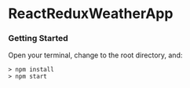 # ReactReduxWeatherApp

### Getting Started

Open your terminal, change to the root directory, and:

```
> npm install
> npm start
```
